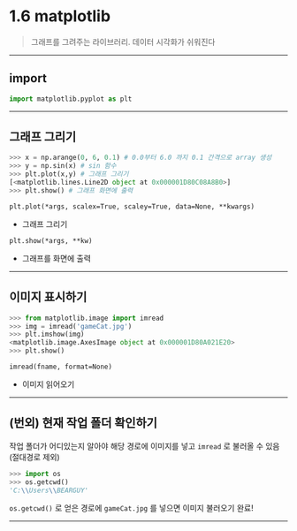 # 1.6 matplotlib

> 그래프를 그려주는 라이브러리. 데이터 시각화가 쉬워진다

---

## import

```python
import matplotlib.pyplot as plt
```

---

## 그래프 그리기

```python
>>> x = np.arange(0, 6, 0.1) # 0.0부터 6.0 까지 0.1 간격으로 array 생성
>>> y = np.sin(x) # sin 함수
>>> plt.plot(x,y) # 그래프 그리기
[<matplotlib.lines.Line2D object at 0x000001D80C08A8B0>]
>>> plt.show() # 그래프 화면에 출력
```

`plt.plot(*args, scalex=True, scaley=True, data=None, **kwargs)`

- 그래프 그리기

`plt.show(*args, **kw)`

- 그래프를 화면에 출력

---

## 이미지 표시하기

```python
>>> from matplotlib.image import imread
>>> img = imread('gameCat.jpg')
>>> plt.imshow(img)
<matplotlib.image.AxesImage object at 0x000001D80A021E20>
>>> plt.show()
```

`imread(fname, format=None)`

- 이미지 읽어오기

---

## (번외) 현재 작업 폴더 확인하기

작업 폴더가 어디있는지 알아야 해당 경로에 이미지를 넣고 `imread` 로 불러올 수 있음 (절대경로 제외)

```python
>>> import os
>>> os.getcwd()
'C:\\Users\\BEARGUY'
```

`os.getcwd()` 로 얻은 경로에 `gameCat.jpg` 를 넣으면 이미지 불러오기 완료!

---
